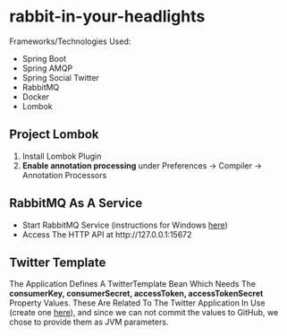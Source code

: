 <h1>rabbit-in-your-headlights</h1>
<p>Frameworks/Technologies Used:</p>
<ul>
  <li>Spring Boot</li>
  <li>Spring AMQP</li>
  <li>Spring Social Twitter</li>
  <li>RabbitMQ</li>
  <li>Docker</li>
  <li>Lombok</li>
</ul>
<h2>Project Lombok</h2>
<ol>
  <li>Install Lombok Plugin</li>
  <li><strong>Enable annotation processing</strong> under Preferences -> Compiler -> Annotation Processors</li>
</ol>
<h2>RabbitMQ As A Service</h2>
<ul>
  <li>Start RabbitMQ Service (instructions for Windows <a href="https://www.rabbitmq.com/install-windows.html">here</a>)</li>
  <li>Access The HTTP API at http://127.0.0.1:15672</li>
</ul>
<h2>Twitter Template</h2>
The Application Defines A TwitterTemplate Bean Which Needs The <b>consumerKey, consumerSecret, accessToken, accessTokenSecret</b> Property Values. These Are Related To The Twitter Application In Use (create one <a href="https://apps.twitter.com">here</a>), and since we can not commit the values to GitHub, we chose to provide them as JVM parameters.
